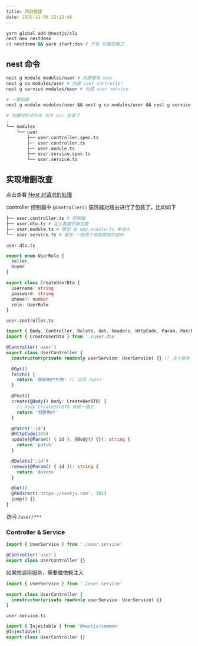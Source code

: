 ```yaml
---
title: 项目搭建
date: 2020-11-06 22:13:46
---
```


```bash
yarn global add @nestjs/cli
nest new nestdemo
cd nestdemo && yarn start:dev # 开发 热重启模式
```

## nest 命令

```bash
nest g module modules/user # 创建模块 user
nest g co modules/user # 创建 user controller
nest g service modules/user # 创建 user service

# 一键创建
nest g module modules/user && nest g co modules/user && nest g service modules/user

# 创建出的文件夹 位于 src 目录下
.
└── modules
    └── user
        ├── user.controller.spec.ts
        ├── user.controller.ts
        ├── user.module.ts
        ├── user.service.spec.ts
        └── user.service.ts
```

## 实现增删改查

点击查看 [Nest 对请求的处理](https://docs.nestjs.cn/7/controllers?id=request)

controller 控制器中 `@Controller()` 装饰器对路由进行了包装了。比如如下

```bash
├── user.controller.ts # 控制器
├── user.dto.ts # 定义数据传输对象
├── user.module.ts # 模型 在 app.module.ts 中注入
└── user.service.ts # 服务 一般用于做数据库的操作
```

`user.dto.ts`

```ts
export enum UserRole {
  seller,
  buyer
}

export class CreateUserDto {
  username: string
  password: string
  phone?: number
  role: UserRole
}
```

`user.controller.ts`

```ts
import { Body, Controller, Delete, Get, Headers, HttpCode, Param, Patch, Post } from '@nestjs/common'
import { CreateUserDto } from './user.dto'

@Controller('user')
export class UserController {
  constructor(private readonly userService: UserService) {} // 注入服务 本例并无使用

  @Get()
  fetch() {
    return '获取用户列表' // 访问 /user
  }

  @Post()
  create(@Body() body: CreateUerDTO) {
    // body CreateUerDTO 来统一格式
    return '创建用户'
  }

  @Patch(':id')
  @HttpCode(204)
  update(@Param() { id }, @Body() {}): string {
    return 'patch'
  }

  @Delete(':id')
  remove(@Param() { id }): string {
    return 'delete'
  }

  @Get()
  @Redirect('https://nestjs.com', 301)
  jump() {}
}
```

访问 `/user/***`

<h3>Controller & Service</h3>

```ts
import { UserService } from './user.service'

@Controller('user')
export class UserController {}
```

如果想调用服务，需要做依赖注入

```ts
import { UserService } from './user.service'

export class UserController {
  constructor(private readonly userService: UserService) {}
}
```

`user.service.ts`

```ts
import { Injectable } from '@nestjs/common'
@Injectable()
export class UserController {}
```
